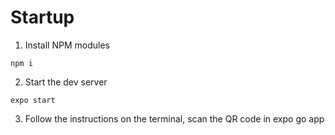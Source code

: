 # Startup

1. Install NPM modules

```
npm i
```

2. Start the dev server

```
expo start
```

3. Follow the instructions on the terminal, scan the QR code in expo go app

